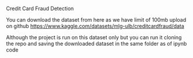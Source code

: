 Credit Card Fraud Detection

You can download the dataset from here as we have limit of 100mb upload on github
https://www.kaggle.com/datasets/mlg-ulb/creditcardfraud/data


Although the project is run on this dataset only but you can run it cloning the repo and saving the downloaded dataset in the same folder as of ipynb code


